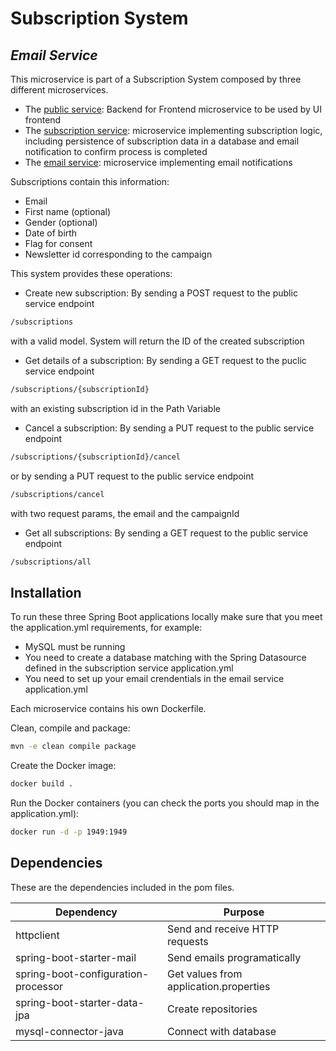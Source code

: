 # Subscription System
## _Email  Service_

This microservice is part of a Subscription System composed by three different microservices.
- The [public service]: Backend for Frontend microservice to be used by UI frontend
- The [subscription service]: microservice implementing subscription logic, including persistence of subscription data in a database and email notification to confirm process is completed
- The [email service]: microservice implementing email notifications

Subscriptions contain this information:
- Email
- First name (optional)
- Gender (optional)
- Date of birth
- Flag for consent
- Newsletter id corresponding to the campaign

This system provides these operations:
- Create new subscription: By sending a POST request to the public service endpoint 
```sh
/subscriptions
``` 
with a valid model. System will return the ID of the created subscription
- Get details of a subscription: By sending a GET request to the puclic service endpoint
```sh
/subscriptions/{subscriptionId}
``` 
with an existing subscription id in the Path Variable
- Cancel a subscription: By sending a PUT request to the public service endpoint 
```sh
/subscriptions/{subscriptionId}/cancel
```
or by sending a PUT request to the public service endpoint 
```sh
/subscriptions/cancel
``` 
with two request params, the email and the campaignId
- Get all subscriptions: By sending a GET request to the public service endpoint 
```sh
/subscriptions/all
```

## Installation

To run these three Spring Boot applications locally make sure that you meet the application.yml requirements, for example:
- MySQL must be running
- You need to create a database matching with the Spring Datasource defined in the subscription service application.yml
- You need to set up your email crendentials in the email service application.yml

Each microservice contains his own Dockerfile.

Clean, compile and package:
```sh
mvn -e clean compile package
```
Create the Docker image:
```sh
docker build .
```
Run the Docker containers (you can check the ports you should map in the application.yml):
```sh
docker run -d -p 1949:1949
```

## Dependencies

These are the dependencies included in the pom files.

| Dependency | Purpose |
| ------ | ------ |
| httpclient | Send and receive HTTP requests |
| spring-boot-starter-mail | Send emails programatically |
| spring-boot-configuration-processor | Get values from application.properties |
| spring-boot-starter-data-jpa | Create repositories |
| mysql-connector-java | Connect with database |

[//]: # (These are reference links used in the body of this note and get stripped out when the markdown processor does its job. There is no need to format nicely because it shouldn't be seen. Thanks SO - http://stackoverflow.com/questions/4823468/store-comments-in-markdown-syntax)

[public service]: <https://github.com/rubenlg94/subscription-system-public-service>
[subscription service]: <https://github.com/rubenlg94/subscription-system-subscription-service>
[email service]: <https://github.com/rubenlg94/subscription-system-email-service>
